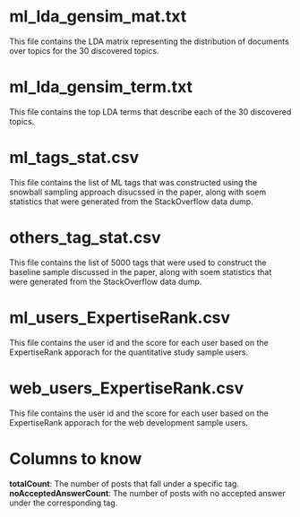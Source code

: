 # ml_lda_gensim_mat.txt
This file contains the LDA matrix representing the distribution of documents over topics for the 30 discovered topics.

# ml_lda_gensim_term.txt
This file contains the top LDA terms that describe each of the 30 discovered topics.

# ml_tags_stat.csv
This file contains the list of ML tags that was constructed using the snowball sampling approach disucssed in the paper, along with soem statistics that were generated from the StackOverflow data dump.

# others_tag_stat.csv
This file contains the list of 5000 tags that were used to construct the baseline sample discussed in the paper, along with soem statistics that were generated from the StackOverflow data dump.

# ml_users_ExpertiseRank.csv
This file contains the user id and the score for each user based on the ExpertiseRank apporach for the quantitative study sample users. 

# web_users_ExpertiseRank.csv
This file contains the user id and the score for each user based on the ExpertiseRank apporach for the web development sample users. 

# Columns to know
**totalCount**: The number of posts that fall under a specific tag.
**noAcceptedAnswerCount**: The number of posts with no accepted answer under the corresponding tag.

